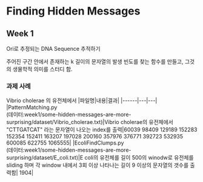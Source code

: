 # Finding Hidden Messages

## Week 1
Ori로 추정되는 DNA Sequence 추적하기  

주어진 구간 안에서 존재하는 k 길이의 문자열의 발생 빈도를 찾는 함수를 만들고, 그것의 생물학적 의미를 스터디 함.

### 과제 사례
Vibrio cholerae 의 유전체에서 
|파일명|내용|결과|
|------|---|---|
|PatternMatching.py <br/> (데이터:week1/some-hidden-messages-are-more-surprising/dataset/Vibrio_cholerae.txt)|Vibrio cholerae의 유전체에서 "CTTGATCAT" 라는 문자열이 나오는 index를 출력|60039 98409 129189 152283 152354 152411 163207 197028 200160 357976 376771 392723 532935 600085 622755 1065555|
|EcoliFindClumps.py <br/> (데이터:week1/some-hidden-messages-are-more-surprising/dataset/E_coli.txt)|E coli의 유전체를 길이 500의 winodw로 유전체를 sliding 하며 각 window 내에서 3회 이상 나타나는 길이 9 이상의 문자열의 갯수를 출력함| 1904|